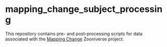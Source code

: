 # mapping_change_subject_processing

This repository contains pre- and post-processing scripts for data associated with the [Mapping Change](https://www.zooniverse.org/projects/zooniverse/mapping-change) Zooniverse project.
